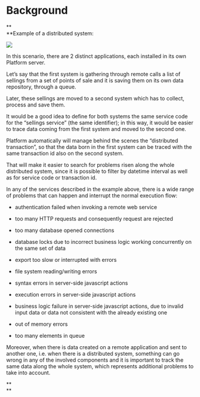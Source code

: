 # **Background**

**  
**Example of a distributed system:

![](https://lh3.googleusercontent.com/mD_WFcgcaFebYB737QiDcY6M7fInG0uJC7hTVsUB_BiOF8o4-zJfoAnDecbyWAIwwZKXlzrKSwqXqPS2KEHftlXkYemBNCO-wEPe4cQxl4wn0ITtyOUXbi5YTyVxMO3at-oelacx)

In this scenario, there are 2 distinct applications, each installed in its own Platform server.

Let’s say that the first system is gathering through remote calls a list of sellings from a set of points of sale and it is saving them on its own data repository, through a queue.

Later, these sellings are moved to a second system which has to collect, process and save them.

It would be a good idea to define for both systems the same service code for the “sellings service” \(the same identifier\); in this way, it would be easier to trace data coming from the first system and moved to the second one.

Platform automatically will manage behind the scenes the “distributed transaction”, so that the data born in the first system can be traced with the same transaction id also on the second system.

That will make it easier to search for problems risen along the whole distributed system, since it is possible to filter by datetime interval as well as for service code or transaction id.

  


In any of the services described in the example above, there is a wide range of problems that can happen and interrupt the normal execution flow:

* authentication failed when invoking a remote web service

* too many HTTP requests and consequently request are rejected

* too many database opened connections

* database locks due to incorrect business logic working concurrently on the same set of data

* export too slow or interrupted with errors

* file system reading/writing errors

* syntax errors in server-side javascript actions

* execution errors in server-side javascript actions

* business logic failure in server-side javascript actions, due to invalid input data or data not consistent with the already existing one

* out of memory errors

* too many elements in queue

  


Moreover, when there is data created on a remote application and sent to another one, i.e. when there is a distributed system, something can go wrong in any of the involved components and it is important to track the same data along the whole system, which represents additional problems to take into account.

**  
**

